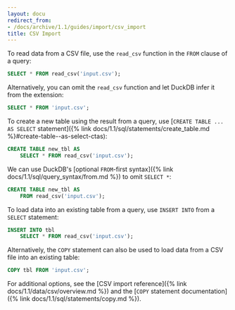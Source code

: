```yaml
---
layout: docu
redirect_from:
- /docs/archive/1.1/guides/import/csv_import
title: CSV Import
---
```


To read data from a CSV file, use the `read_csv` function in the `FROM` clause of a query:

```sql
SELECT * FROM read_csv('input.csv');
```

Alternatively, you can omit the `read_csv` function and let DuckDB infer it from the extension:

```sql
SELECT * FROM 'input.csv';
```

To create a new table using the result from a query, use [`CREATE TABLE ... AS SELECT` statement]({% link docs/1.1/sql/statements/create_table.md %}#create-table--as-select-ctas):

```sql
CREATE TABLE new_tbl AS
    SELECT * FROM read_csv('input.csv');
```

We can use DuckDB's [optional `FROM`-first syntax]({% link docs/1.1/sql/query_syntax/from.md %}) to omit `SELECT *`:

```sql
CREATE TABLE new_tbl AS
    FROM read_csv('input.csv');
```

To load data into an existing table from a query, use `INSERT INTO` from a `SELECT` statement:

```sql
INSERT INTO tbl
    SELECT * FROM read_csv('input.csv');
```

Alternatively, the `COPY` statement can also be used to load data from a CSV file into an existing table:

```sql
COPY tbl FROM 'input.csv';
```

For additional options, see the [CSV import reference]({% link docs/1.1/data/csv/overview.md %}) and the [`COPY` statement documentation]({% link docs/1.1/sql/statements/copy.md %}).